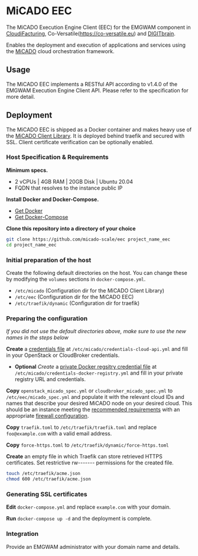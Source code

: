 # MiCADO EEC

The MiCADO Execution Engine Client (EEC) for the EMGWAM component
in [CloudiFacturing](https://www.cloudifacturing.eu/), Co-Versatile(https://co-versatile.eu) and
[DIGITbrain](https://digitbrain.eu/).

Enables the deployment and execution of applications and services
using the [MiCADO](https://micado-scale.eu) cloud orchestration framework.

## Usage

The MiCADO EEC implements a RESTful API according to v1.4.0 of the
EMGWAM Execution Engine Client API. Please refer to the specification
for more detail.

## Deployment

The MiCADO EEC is shipped as a Docker container and makes heavy use of
the [MiCADO Client Library](https://github.com/micado-scale/micado-client).
It is deployed behind traefik and secured with SSL. Client
certificate verification can be optionally enabled.

### Host Specification & Requirements

**Minimum specs.**
  - 2 vCPUs | 4GB RAM | 20GB Disk | Ubuntu 20.04
  - FQDN that resolves to the instance public IP 

**Install Docker and Docker-Compose.**
  - [Get Docker](https://docs.docker.com/get-docker/)
  - [Get Docker-Compose](https://docs.docker.com/compose/install/)

**Clone this repository into a directory of your choice**
```bash
git clone https://github.com/micado-scale/eec project_name_eec
cd project_name_eec
```

### Initial preparation of the host

Create the following default directories on the host. You can change these by modifying the
`volumes` sections in `docker-compose.yml`.
  - `/etc/micado` (Configuration dir for the MiCADO Client Library)
  - `/etc/eec` (Configuration dir for the MiCADO EEC)
  - `/etc/traefik/dynamic` (Configuration dir for traefik)

### Preparing the configuration

*If you did not use the default directories above, make sure to use the new names in the steps below*

**Create** a [credentials file](https://micado-scale.readthedocs.io/en/develop/deployment.html#step-2-specify-cloud-credential-for-instantiating-micado-workers)
at `/etc/micado/credentials-cloud-api.yml` and fill in your OpenStack or CloudBroker credentials.

* **Optional** *Create* a [private Docker regsitry credential file](https://micado-scale.readthedocs.io/en/develop/deployment.html#step-3b-optional-specify-credentials-to-use-private-docker-registries)
at `/etc/micado/credentials-docker-registry.yml` and fill in your private registry URL and credentials.

**Copy** `openstack_micado_spec.yml` or `cloudbroker_micado_spec.yml` to `/etc/eec/micado_spec.yml` and populate it with the relevant cloud IDs
and names that describe your desired MiCADO node on your desired cloud. This should be an instance meeting the
[recommended requirements](https://micado-scale.readthedocs.io/en/latest/deployment.html#prerequisites)
with an appropriate
[firewall configuration](https://micado-scale.readthedocs.io/en/latest/deployment.html#step-4-launch-an-empty-cloud-vm-instance-for-micado-master).

**Copy** `traefik.toml` to `/etc/traefik/traefik.toml` and replace `foo@example.com` with a valid email address.

**Copy** `force-https.toml` to `/etc/traefik/dynamic/force-https.toml`

**Create** an empty file in which Traefik can store retrieved HTTPS certificates. Set restrictive rw------- permissions for the created file.
```bash
touch /etc/traefik/acme.json
chmod 600 /etc/traefik/acme.json
```

### Generating SSL certificates

**Edit** `docker-compose.yml` and replace `example.com` with your domain. 

**Run** `docker-compose up -d` and the deployment is complete.

### Integration

Provide an EMGWAM administrator with your domain name and details.